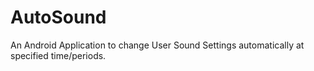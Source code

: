 # AutoSound
An Android Application to change User Sound Settings automatically at specified time/periods.
